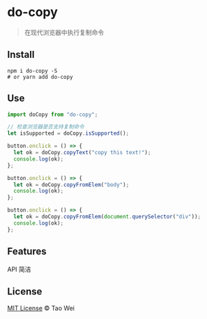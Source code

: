 # do-copy

> 在现代浏览器中执行复制命令

## Install

```shell
npm i do-copy -S
# or yarn add do-copy
```

## Use

```js
import doCopy from "do-copy";

// 检查浏览器是否支持复制命令
let isSupported = doCopy.isSupported();

button.onclick = () => {
  let ok = doCopy.copyText("copy this text!");
  console.log(ok);
};

button.onclick = () => {
  let ok = doCopy.copyFromElem("body");
  console.log(ok);
};

button.onclick = () => {
  let ok = doCopy.copyFromElem(document.querySelector("div"));
  console.log(ok);
};
```

## Features

API 简洁

## License

[MIT License](http://zenorocha.mit-license.org/) © Tao Wei
